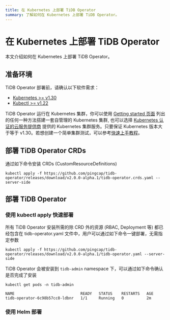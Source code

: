 ```yaml
---
title: 在 Kubernetes 上部署 TiDB Operator
summary: 了解如何在 Kubernetes 上部署 TiDB Operator。
---
```


# 在 Kubernetes 上部署 TiDB Operator

本文介绍如何在 Kubernetes 上部署 TiDB Operator。

## 准备环境

TiDB Operator 部署前，请确认以下软件需求：

- [Kubernetes >= v1.30](https://kubernetes.io/releases/)
- [Kubectl >= v1.22](https://kubernetes.io/docs/tasks/tools/)

TiDB Operator 运行在 Kubernetes 集群，你可以使用 [Getting started 页面](https://kubernetes.io/docs/setup/) 列出的任何一种方法搭建一套自管理的 Kubernetes 集群, 也可以选择 [Kubernetes 认证的云服务提供商](https://kubernetes.io/docs/setup/production-environment/turnkey-solutions/) 提供的 Kubernetes 集群服务。只要保证 Kubernetes 版本大于等于 v1.30。若想创建一个简单集群测试，可以参考[快速上手教程](get-started.md)。

## 部署 TiDB Operator CRDs

通过如下命令安装 CRDs (CustomResourceDefinitions)

```shell
kubectl apply -f https://github.com/pingcap/tidb-operator/releases/download/v2.0.0-alpha.1/tidb-operator.crds.yaml --server-side
```

## 部署 TiDB Operator

### 使用 kubectl apply 快速部署

所有 TiDB Operator 安装所需的除 CRD 外的资源 (RBAC, Deployment 等) 都已经包含在 tidb-operator.yaml 文件中，用户可以通过如下命令一键部署，无需指定参数

```shell
kubectl apply -f https://github.com/pingcap/tidb-operator/releases/download/v2.0.0-alpha.1/tidb-operator.yaml --server-side
```

TiDB Operator 会被安装到 `tidb-admin` namespace 下，可以通过如下命令确认是否完成了安装

```shell
kubectl get pods -n tidb-admin
```

```shell
NAME                             READY   STATUS    RESTARTS   AGE
tidb-operator-6c98b57cc8-ldbnr   1/1     Running   0          2m
```

### 使用 Helm 部署

<!-- TODO -->
